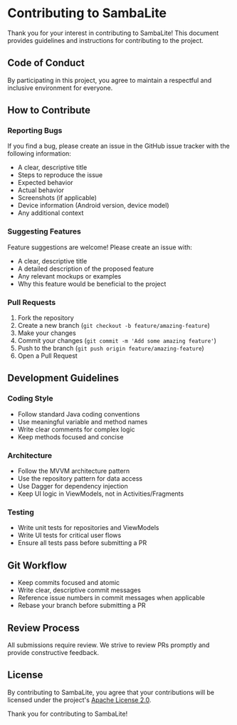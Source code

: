# Contributing to SambaLite

Thank you for your interest in contributing to SambaLite! This document provides guidelines and instructions for contributing to the project.

## Code of Conduct

By participating in this project, you agree to maintain a respectful and inclusive environment for everyone.

## How to Contribute

### Reporting Bugs

If you find a bug, please create an issue in the GitHub issue tracker with the following information:

- A clear, descriptive title
- Steps to reproduce the issue
- Expected behavior
- Actual behavior
- Screenshots (if applicable)
- Device information (Android version, device model)
- Any additional context

### Suggesting Features

Feature suggestions are welcome! Please create an issue with:

- A clear, descriptive title
- A detailed description of the proposed feature
- Any relevant mockups or examples
- Why this feature would be beneficial to the project

### Pull Requests

1. Fork the repository
2. Create a new branch (`git checkout -b feature/amazing-feature`)
3. Make your changes
4. Commit your changes (`git commit -m 'Add some amazing feature'`)
5. Push to the branch (`git push origin feature/amazing-feature`)
6. Open a Pull Request

## Development Guidelines

### Coding Style

- Follow standard Java coding conventions
- Use meaningful variable and method names
- Write clear comments for complex logic
- Keep methods focused and concise

### Architecture

- Follow the MVVM architecture pattern
- Use the repository pattern for data access
- Use Dagger for dependency injection
- Keep UI logic in ViewModels, not in Activities/Fragments

### Testing

- Write unit tests for repositories and ViewModels
- Write UI tests for critical user flows
- Ensure all tests pass before submitting a PR

## Git Workflow

- Keep commits focused and atomic
- Write clear, descriptive commit messages
- Reference issue numbers in commit messages when applicable
- Rebase your branch before submitting a PR

## Review Process

All submissions require review. We strive to review PRs promptly and provide constructive feedback.

## License

By contributing to SambaLite, you agree that your contributions will be licensed under the project's [Apache License 2.0](LICENSE).

Thank you for contributing to SambaLite!